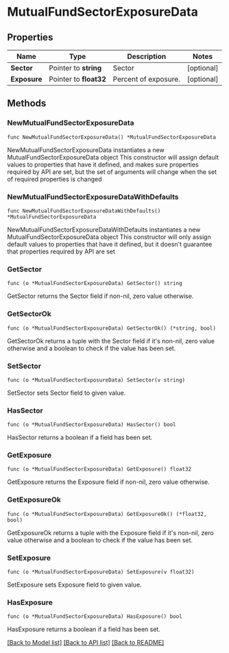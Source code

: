 # MutualFundSectorExposureData

## Properties

Name | Type | Description | Notes
------------ | ------------- | ------------- | -------------
**Sector** | Pointer to **string** | Sector | [optional] 
**Exposure** | Pointer to **float32** | Percent of exposure. | [optional] 

## Methods

### NewMutualFundSectorExposureData

`func NewMutualFundSectorExposureData() *MutualFundSectorExposureData`

NewMutualFundSectorExposureData instantiates a new MutualFundSectorExposureData object
This constructor will assign default values to properties that have it defined,
and makes sure properties required by API are set, but the set of arguments
will change when the set of required properties is changed

### NewMutualFundSectorExposureDataWithDefaults

`func NewMutualFundSectorExposureDataWithDefaults() *MutualFundSectorExposureData`

NewMutualFundSectorExposureDataWithDefaults instantiates a new MutualFundSectorExposureData object
This constructor will only assign default values to properties that have it defined,
but it doesn't guarantee that properties required by API are set

### GetSector

`func (o *MutualFundSectorExposureData) GetSector() string`

GetSector returns the Sector field if non-nil, zero value otherwise.

### GetSectorOk

`func (o *MutualFundSectorExposureData) GetSectorOk() (*string, bool)`

GetSectorOk returns a tuple with the Sector field if it's non-nil, zero value otherwise
and a boolean to check if the value has been set.

### SetSector

`func (o *MutualFundSectorExposureData) SetSector(v string)`

SetSector sets Sector field to given value.

### HasSector

`func (o *MutualFundSectorExposureData) HasSector() bool`

HasSector returns a boolean if a field has been set.

### GetExposure

`func (o *MutualFundSectorExposureData) GetExposure() float32`

GetExposure returns the Exposure field if non-nil, zero value otherwise.

### GetExposureOk

`func (o *MutualFundSectorExposureData) GetExposureOk() (*float32, bool)`

GetExposureOk returns a tuple with the Exposure field if it's non-nil, zero value otherwise
and a boolean to check if the value has been set.

### SetExposure

`func (o *MutualFundSectorExposureData) SetExposure(v float32)`

SetExposure sets Exposure field to given value.

### HasExposure

`func (o *MutualFundSectorExposureData) HasExposure() bool`

HasExposure returns a boolean if a field has been set.


[[Back to Model list]](../README.md#documentation-for-models) [[Back to API list]](../README.md#documentation-for-api-endpoints) [[Back to README]](../README.md)


